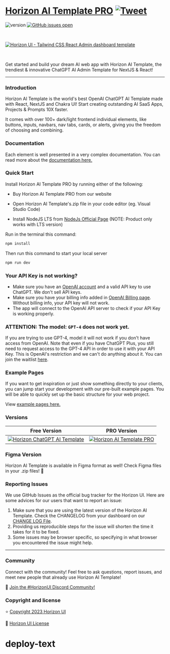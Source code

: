 # [Horizon AI Template PRO](https://horizon-ui.com/ai-template) [![Tweet](https://img.shields.io/twitter/url/http/shields.io.svg?style=social&logo=twitter)](https://twitter.com/intent/tweet?text=Check%20Horizon%20AI%20Template,%20the%20trendiest%20ChatGPT%20AI%20admin%20template%20for%20%23nextjs%20and%20%23react!%0A%0Ahorizon-ui.com/ai-template%20)

![version](https://img.shields.io/badge/version-1.7.0-brightgreen.svg)
[![GitHub issues open](https://img.shields.io/github/issues/horizon-ui/horizon-ai-template-pro.svg?maxAge=2592000)](https://github.com/horizon-ui/horizon-ai-template-pro/issues?q=is%3Aopen+is%3Aissue)

<p>&nbsp;</p>

[<img alt="Horizon UI - Tailwind CSS React Admin dashboard template" src="https://i.ibb.co/ChL2fvf/horizon-ai-template-presentation-image.png" />](https://horizon-ui.com/horizon-ai-template/)

<p>&nbsp;</p>

Get started and build your dream AI web app with Horizon AI Template, the trendiest & innovative ChatGPT AI Admin Template for NextJS & React!

---

### Introduction

Horizon AI Template is the world's best OpenAI ChatGPT AI Template made with React, NextJS and Chakra UI! Start creating outstanding AI SaaS Apps, Projects & Prompts 10X faster.

It comes with over 100+ dark/light frontend individual elements, like buttons, inputs, navbars, nav tabs, cards, or alerts, giving you the freedom of choosing and combining.

### Documentation

Each element is well presented in a very complex documentation. You can read more about the <a href="https://horizon-ui.com/docs-ai-template/docs/introduction?ref=readme-horizon-ai-template-pro" target="_blank">documentation here.</a>

### Quick Start

Install Horizon AI Template PRO by running either of the following:

- Buy Horizon AI Template PRO from our website

- Open Horizon AI Template's.zip file in your code editor (eg. Visual Studio Code)

- Install NodeJS LTS from [NodeJs Official Page](https://nodejs.org/en/?ref=horizon-ui.com) (NOTE: Product only works with LTS version)

Run in the terminal this command:

```bash
npm install
```

Then run this command to start your local server

```bash
npm run dev
```

### Your API Key is not working?

- Make sure you have an [OpenAI account](https://platform.openai.com/account) and a valid API key to use ChatGPT. We don't sell API keys.
- Make sure you have your billing info added in [OpenAI Billing page](https://platform.openai.com/account/billing/overview). Without billing info, your API key will not work.
- The app will connect to the OpenAI API server to check if your API Key is working properly.

### ATTENTION: The model: `GPT-4` does not work yet.

If you are trying to use GPT-4, model it will not work if you don't have access from OpenAI.
Note that even if you have ChatGPT Plus, you still need to request access to the GPT-4 API in order to use it with your API Key.
This is OpenAI's restriction and we can't do anything about it. You can join the waitlist [here](https://openai.com/waitlist/gpt-4-api).

### Example Pages

If you want to get inspiration or just show something directly to your clients, you can jump start your development with our pre-built example pages. You will be able to quickly set up the basic structure for your web project.

View <a href="https://horizon-ui.com/horizon-ai-template/?ref=readme-horizon-ai-template-pro" target="_blank">example pages here.</a>

### Versions

| Free Version                                                                                                                                                         | PRO Version                                                                                                                                                                  |
| -------------------------------------------------------------------------------------------------------------------------------------------------------------------- | ---------------------------------------------------------------------------------------------------------------------------------------------------------------------------- |
| [![Horizon ChatGPT AI Template](https://i.ibb.co/Qmym1qt/horizon-ai-template-presentation-image-open-source.png)](https://github.com/horizon-ui/chatgpt-ai-template) | [![Horizon AI Template PRO](https://i.ibb.co/ChL2fvf/horizon-ai-template-presentation-image.png)](https://www.horizon-ui.com/ai-template?ref=readme-horizon-ai-template-pro) |

### Figma Version

Horizon AI Template is available in Figma format as well! Check Figma
files in your .zip files! 🎨

### Reporting Issues

We use GitHub Issues as the official bug tracker for the Horizon UI. Here are
some advices for our users that want to report an issue:

1. Make sure that you are using the latest version of the Horizon AI Template.
   Check the CHANGELOG from your dashboard on our
   [CHANGE LOG File](https://github.com/horizon-ui/horizon-ai-template-pro/blob/main/CHANGELOG.md?ref=readme-horizon-ai-template-pro).
2. Providing us reproducible steps for the issue will shorten the time it takes
   for it to be fixed.
3. Some issues may be browser specific, so specifying in what browser you
   encountered the issue might help.

---

### Community

Connect with the community! Feel free to ask questions, report issues, and meet new people that already use Horizon AI Template!

💬 [Join the #HorizonUI Discord Community!](https://discord.gg/f6tEKFBd4m)

### Copyright and license

⭐️ [Copyright 2023 Horizon UI ](https://www.horizon-ui.com/?ref=readme-horizon-ai-template-pro)

📄 [Horizon UI License](https://horizon-ui.notion.site/End-User-License-Agreement-8fb09441ea8c4c08b60c37996195a6d5)
# deploy-text
